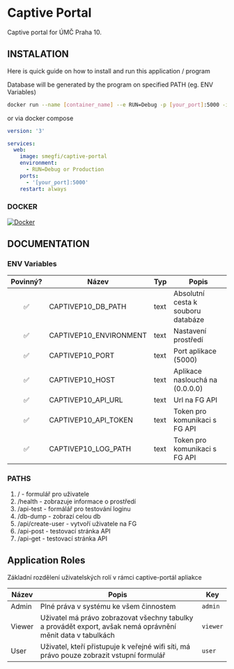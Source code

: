 # Captive Portal

Captive portal for ÚMČ Praha 10.

## INSTALATION
Here is quick guide on how to install and run this application / program

Database will be generated by the program on specified PATH (eg. ENV Variables)

```bash
docker run --name [container_name] --e RUN=Debug -p [your_port]:5000 -idt --restart always smegfi/captive-portal
```

or via docker compose

```yml
version: '3'

services:
  web:
    image: smegfi/captive-portal
    environment:
      - RUN=Debug or Production
    ports:
      - '[your_port]:5000'
    restart: always
```

### DOCKER
[![Docker](https://img.shields.io/docker/image-size/smegfi/pozadavky)](https://hub.docker.com/r/smegfi/pozadavky)

## DOCUMENTATION

### ENV Variables
| Povinný? | Název                   | Typ     | Popis           | 
| :------: |-------------------------|---------|-----------------|
| ✅       | CAPTIVEP10_DB_PATH      | text    | Absolutní cesta k souboru databáze|
| ✅       | CAPTIVEP10_ENVIRONMENT  | text    | Nastavení prostředí |
| ✅       | CAPTIVEP10_PORT         | text    | Port aplikace (5000) |
| ✅       | CAPTIVEP10_HOST         | text    | Aplikace naslouchá na (0.0.0.0) |
| ✅       | CAPTIVEP10_API_URL      | text    | Url na FG API |
| ✅       | CAPTIVEP10_API_TOKEN    | text    | Token pro komunikaci s FG API|
| ✅       | CAPTIVEP10_LOG_PATH     | text    | Token pro komunikaci s FG API|


### PATHS

1. / - formulář pro uživatele
1. /health - zobrazuje informace o prostředí
1. /api-test - formálář pro testování loginu
1. /db-dump - zobrazí celou db
1. /api/create-user - vytvoří uživatele na FG
1. /api-post - testovací stránka API
1. /api-get - testovací stránka API


## Application Roles

Základní rozdělení uživatelských rolí v rámci captive-portál apliakce

| Název | Popis | Key |
| ----- | ----- | --- |
| Admin | Plné práva v systému ke všem činnostem | `admin` |
| Viewer  | Uživatel má právo zobrazovat všechny tabulky a provádět export, avšak nemá oprávnění měnit data v tabulkách | `viewer` |
| User | Uživatel, kteří přistupuje k veřejné wifi síti, má právo pouze zobrazit vstupní formulář | `user` |